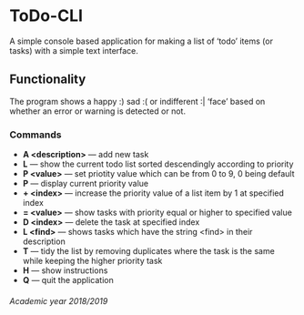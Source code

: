 # ToDo-CLI
A simple console based application for making a list of ‘todo’ items (or tasks) with a simple text interface. 

## Functionality

The program shows a happy :) sad :( or indifferent :| ‘face’ based on whether an error or warning is detected or not. 

### Commands
 - **A \<description\>** &mdash; add new task
 - **L** &mdash; show the current todo list sorted descendingly according to priority
 - **P \<value\>** &mdash; set priotity value which can be from 0 to 9, 0 being default
 - **P** &mdash; display current priority value
 - **+ \<index\>** &mdash; increase the priority value of a list item by 1 at specified index
 - **= \<value\>** &mdash; show tasks with priority equal or higher to specified value
 - **D \<index\>** &mdash; delete the task at specified index
 - **L \<find\>** &mdash; shows tasks which have the string \<find\> in their description
 - **T** &mdash; tidy the list by removing duplicates where the task is the same while keeping the higher priority task
 - **H** &mdash; show instructions
 - **Q** &mdash; quit the application
 
 ###### Academic year 2018/2019
